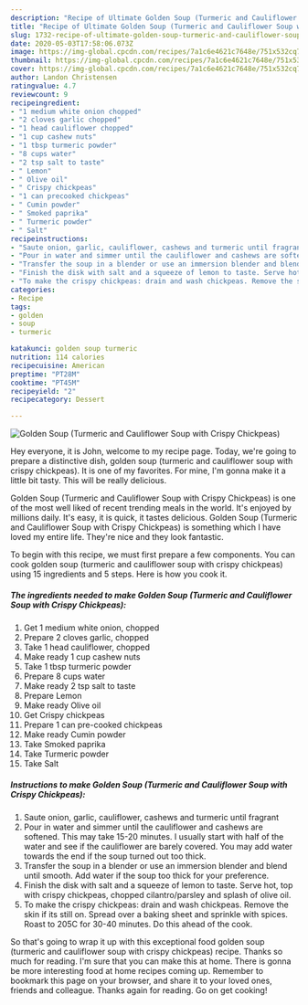 ```yaml
---
description: "Recipe of Ultimate Golden Soup (Turmeric and Cauliflower Soup with Crispy Chickpeas)"
title: "Recipe of Ultimate Golden Soup (Turmeric and Cauliflower Soup with Crispy Chickpeas)"
slug: 1732-recipe-of-ultimate-golden-soup-turmeric-and-cauliflower-soup-with-crispy-chickpeas
date: 2020-05-03T17:58:06.073Z
image: https://img-global.cpcdn.com/recipes/7a1c6e4621c7648e/751x532cq70/golden-soup-turmeric-and-cauliflower-soup-with-crispy-chickpeas-recipe-main-photo.jpg
thumbnail: https://img-global.cpcdn.com/recipes/7a1c6e4621c7648e/751x532cq70/golden-soup-turmeric-and-cauliflower-soup-with-crispy-chickpeas-recipe-main-photo.jpg
cover: https://img-global.cpcdn.com/recipes/7a1c6e4621c7648e/751x532cq70/golden-soup-turmeric-and-cauliflower-soup-with-crispy-chickpeas-recipe-main-photo.jpg
author: Landon Christensen
ratingvalue: 4.7
reviewcount: 9
recipeingredient:
- "1 medium white onion chopped"
- "2 cloves garlic chopped"
- "1 head cauliflower chopped"
- "1 cup cashew nuts"
- "1 tbsp turmeric powder"
- "8 cups water"
- "2 tsp salt to taste"
- " Lemon"
- " Olive oil"
- " Crispy chickpeas"
- "1 can precooked chickpeas"
- " Cumin powder"
- " Smoked paprika"
- " Turmeric powder"
- " Salt"
recipeinstructions:
- "Saute onion, garlic, cauliflower, cashews and turmeric until fragrant"
- "Pour in water and simmer until the cauliflower and cashews are softened. This may take 15-20 minutes. I usually start with half of the water and see if the cauliflower are barely covered. You may add water towards the end if the soup turned out too thick."
- "Transfer the soup in a blender or use an immersion blender and blend until smooth. Add water if the soup too thick for your preference."
- "Finish the disk with salt and a squeeze of lemon to taste. Serve hot, top with crispy chickpeas, chopped cilantro/parsley and splash of olive oil."
- "To make the crispy chickpeas: drain and wash chickpeas. Remove the skin if its still on. Spread over a baking sheet and sprinkle with spices. Roast to 205C for 30-40 minutes. Do this ahead of the cook."
categories:
- Recipe
tags:
- golden
- soup
- turmeric

katakunci: golden soup turmeric 
nutrition: 114 calories
recipecuisine: American
preptime: "PT28M"
cooktime: "PT45M"
recipeyield: "2"
recipecategory: Dessert

---
```



![Golden Soup (Turmeric and Cauliflower Soup with Crispy Chickpeas)](https://img-global.cpcdn.com/recipes/7a1c6e4621c7648e/751x532cq70/golden-soup-turmeric-and-cauliflower-soup-with-crispy-chickpeas-recipe-main-photo.jpg)

Hey everyone, it is John, welcome to my recipe page. Today, we're going to prepare a distinctive dish, golden soup (turmeric and cauliflower soup with crispy chickpeas). It is one of my favorites. For mine, I'm gonna make it a little bit tasty. This will be really delicious.

Golden Soup (Turmeric and Cauliflower Soup with Crispy Chickpeas) is one of the most well liked of recent trending meals in the world. It's enjoyed by millions daily. It's easy, it is quick, it tastes delicious. Golden Soup (Turmeric and Cauliflower Soup with Crispy Chickpeas) is something which I have loved my entire life. They're nice and they look fantastic.




To begin with this recipe, we must first prepare a few components. You can cook golden soup (turmeric and cauliflower soup with crispy chickpeas) using 15 ingredients and 5 steps. Here is how you cook it.

<!--inarticleads1-->

##### The ingredients needed to make Golden Soup (Turmeric and Cauliflower Soup with Crispy Chickpeas):

1. Get 1 medium white onion, chopped
1. Prepare 2 cloves garlic, chopped
1. Take 1 head cauliflower, chopped
1. Make ready 1 cup cashew nuts
1. Take 1 tbsp turmeric powder
1. Prepare 8 cups water
1. Make ready 2 tsp salt to taste
1. Prepare  Lemon
1. Make ready  Olive oil
1. Get  Crispy chickpeas
1. Prepare 1 can pre-cooked chickpeas
1. Make ready  Cumin powder
1. Take  Smoked paprika
1. Take  Turmeric powder
1. Take  Salt




<!--inarticleads2-->

##### Instructions to make Golden Soup (Turmeric and Cauliflower Soup with Crispy Chickpeas):

1. Saute onion, garlic, cauliflower, cashews and turmeric until fragrant
1. Pour in water and simmer until the cauliflower and cashews are softened. This may take 15-20 minutes. I usually start with half of the water and see if the cauliflower are barely covered. You may add water towards the end if the soup turned out too thick.
1. Transfer the soup in a blender or use an immersion blender and blend until smooth. Add water if the soup too thick for your preference.
1. Finish the disk with salt and a squeeze of lemon to taste. Serve hot, top with crispy chickpeas, chopped cilantro/parsley and splash of olive oil.
1. To make the crispy chickpeas: drain and wash chickpeas. Remove the skin if its still on. Spread over a baking sheet and sprinkle with spices. Roast to 205C for 30-40 minutes. Do this ahead of the cook.




So that's going to wrap it up with this exceptional food golden soup (turmeric and cauliflower soup with crispy chickpeas) recipe. Thanks so much for reading. I'm sure that you can make this at home. There is gonna be more interesting food at home recipes coming up. Remember to bookmark this page on your browser, and share it to your loved ones, friends and colleague. Thanks again for reading. Go on get cooking!
